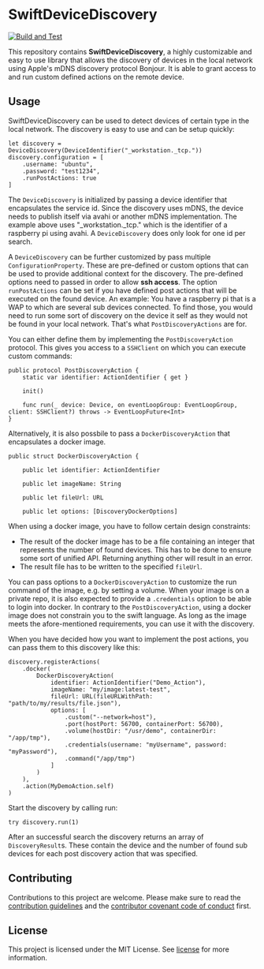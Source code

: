 <!--
                  
This source file is part of the Apodini Template open source project

SPDX-FileCopyrightText: 2021 Paul Schmiedmayer and the project authors (see CONTRIBUTORS.md) <paul.schmiedmayer@tum.de>

SPDX-License-Identifier: MIT
             
-->

# SwiftDeviceDiscovery

[![Build and Test](https://github.com/Apodini/SwiftDeviceDiscovery/actions/workflows/build-and-test.yml/badge.svg)](https://github.com/Apodini/SwiftDeviceDiscovery/actions/workflows/build-and-test.yml)

This repository contains __SwiftDeviceDiscovery__, a highly customizable and easy to use library that allows the discovery of devices in the local network using Apple's mDNS discovery protocol Bonjour. It is able to grant access to and run custom defined actions on the remote device.

## Usage
SwiftDeviceDiscovery can be used to detect devices of certain type in the local network. The discovery is easy to use and can be setup quickly:
```
let discovery = DeviceDiscovery(DeviceIdentifier("_workstation._tcp."))
discovery.configuration = [
    .username: "ubuntu",
    .password: "test1234",
    .runPostActions: true
]
```
The `DeviceDiscovery` is initialized by passing a device identifier that encapsulates the service id. Since the discovery uses mDNS, the device needs to publish itself via avahi or another mDNS implementation. The example above uses "_workstation._tcp." which is the identifier of a raspberry pi using avahi. A `DeviceDiscovery` does only look for one id per search.

A `DeviceDiscovery` can be further customized by pass multiple `ConfigurationProperty`. These are pre-defined or custom options that can be used to provide additional context for the discovery. The pre-defined options need to passed in order to allow __ssh access__. The option `runPostActions` can be set if you have defined post actions that will be executed on the found device. An example: You have a raspberry pi that is a WAP to which are several sub devices connected. To find those, you would need to run some sort of discovery on the device it self as they would not be found in your local network. That's what `PostDiscoveryActions` are for.

You can either define them by implementing the `PostDiscoveryAction` protocol. This gives you access to a `SSHClient` on which you can execute custom commands:
```
public protocol PostDiscoveryAction {
    static var identifier: ActionIdentifier { get }
    
    init()
    
    func run(_ device: Device, on eventLoopGroup: EventLoopGroup, client: SSHClient?) throws -> EventLoopFuture<Int>
}
```
Alternatively, it is also possbile to pass a `DockerDiscoveryAction` that encapsulates a docker image.
```
public struct DockerDiscoveryAction {
    
    public let identifier: ActionIdentifier
    
    public let imageName: String
    
    public let fileUrl: URL
    
    public let options: [DiscoveryDockerOptions]
```

 When using a docker image, you have to follow certain design constraints:
- The result of the docker image has to be a file containing an integer that represents the number of found devices. This has to be done to ensure some sort of unified API. Returning anything other will result in an error.
- The result file has to be written to the specified `fileUrl`. 

You can pass options to a `DockerDiscoveryAction` to customize the run command of the image, e.g. by setting a volume. When your image is on a private repo, it is also expected to provide a `.credentials` option to be able to login into docker. In contrary to the `PostDiscoveryAction`, using a docker image does not constrain you to the swift language. As long as the image meets the afore-mentioned requirements, you can use it with the discovery. 

When you have decided how you want to implement the post actions, you can pass them to this discovery like this:
```
discovery.registerActions(
    .docker(
        DockerDiscoveryAction(
            identifier: ActionIdentifier("Demo_Action"),
            imageName: "my/image:latest-test",
            fileUrl: URL(fileURLWithPath: "path/to/my/results/file.json"),
            options: [
                .custom("--network=host"),
                .port(hostPort: 56700, containerPort: 56700),
                .volume(hostDir: "/usr/demo", containerDir: "/app/tmp"),
                .credentials(username: "myUsername", password: "myPassword"),
                .command("/app/tmp")
            ]
        )
    ),
    .action(MyDemoAction.self)
)
```

Start the discovery by calling run:
```
try discovery.run(1)
```

After an successful search the discovery returns an array of `DiscoveryResult`s. These contain the device and the number of found sub devices for each post discovery action that was specified.

## Contributing
Contributions to this project are welcome. Please make sure to read the [contribution guidelines](https://github.com/Apodini/.github/blob/main/CONTRIBUTING.md) and the [contributor covenant code of conduct](https://github.com/Apodini/.github/blob/main/CODE_OF_CONDUCT.md) first.

## License 
This project is licensed under the MIT License. See [license](https://github.com/Apodini/SwiftDeviceDiscovery/blob/master/LICENSES/MIT.txt) for more information.

